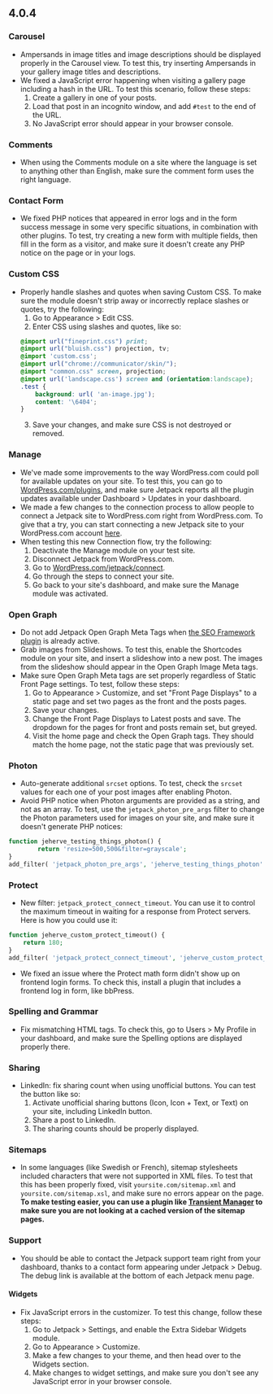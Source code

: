## 4.0.4

### Carousel

- Ampersands in image titles and image descriptions should be displayed properly in the Carousel view. To test this, try inserting Ampersands in your gallery image titles and descriptions.
- We fixed a JavaScript error happening when visiting a gallery page including a hash in the URL. To test this scenario, follow these steps:
	1. Create a gallery in one of your posts.
	2. Load that post in an incognito window, and add `#test` to the end of the URL.
	3. No JavaScript error should appear in your browser console.

### Comments

- When using the Comments module on a site where the language is set to anything other than English, make sure the comment form uses the right language.

### Contact Form

- We fixed PHP notices that appeared in error logs and in the form success message in some very specific situations, in combination with other plugins. To test, try creating a new form with multiple fields, then fill in the form as a visitor, and make sure it doesn't create any PHP notice on the page or in your logs.

### Custom CSS

- Properly handle slashes and quotes when saving Custom CSS. To make sure the module doesn't strip away or incorrectly replace slashes or quotes, try the following:
    1. Go to Appearance > Edit CSS.
    2. Enter CSS using slashes and quotes, like so:
    ```css
    @import url("fineprint.css") print;
    @import url("bluish.css") projection, tv;
    @import 'custom.css';
    @import url("chrome://communicator/skin/");
    @import "common.css" screen, projection;
    @import url('landscape.css') screen and (orientation:landscape);
    .test {
        background: url( 'an-image.jpg');
        content: '\6404';
    }
    ```
    3. Save your changes, and make sure CSS is not destroyed or removed.

### Manage

- We've made some improvements to the way WordPress.com could poll for available updates on your site. To test this, you can go to [WordPress.com/plugins](https://wordpress.com/plugins/), and make sure Jetpack reports all the plugin updates available under Dashboard > Updates in your dashboard.
- We made a few changes to the connection process to allow people to connect a Jetpack site to WordPress.com right from WordPress.com. To give that a try, you can start connecting a new Jetpack site to your WordPress.com account [here](https://wordpress.com/jetpack/connect).
- When testing this new Connection flow, try the following:
    1. Deactivate the Manage module on your test site.
    2. Disconnect Jetpack from WordPress.com.
    3. Go to [WordPress.com/jetpack/connect](https://wordpress.com/jetpack/connect).
    4. Go through the steps to connect your site.
    5. Go back to your site's dashboard, and make sure the Manage module was activated.

### Open Graph

- Do not add Jetpack Open Graph Meta Tags when [the SEO Framework plugin](https://wordpress.org/plugins/autodescription/) is already active.
- Grab images from Slideshows. To test this, enable the Shortcodes module on your site, and insert a slideshow into a new post. The images from the slideshow should appear in the Open Graph Image Meta tags.
- Make sure Open Graph Meta tags are set properly regardless of Static Front Page settings. To test, follow these steps:
    1. Go to Appearance > Customize, and set "Front Page Displays" to a static page and set two pages as the front and the posts pages.
	2. Save your changes.
	3. Change the Front Page Displays to Latest posts and save. The dropdown for the pages for front and posts remain set, but greyed.
	4. Visit the home page and check the Open Graph tags. They should match the home page, not the static page that was previously set.

### Photon

- Auto-generate additional `srcset` options. To test, check the `srcset` values for each one of your post images after enabling Photon.
- Avoid PHP notice when Photon arguments are provided as a string, and not as an array. To test, use the `jetpack_photon_pre_args` filter to change the Photon parameters used for images on your site, and make sure it doesn't generate PHP notices:

```php
function jeherve_testing_things_photon() {
        return 'resize=500,500&filter=grayscale';
}
add_filter( 'jetpack_photon_pre_args', 'jeherve_testing_things_photon' );
```

### Protect

- New filter: `jetpack_protect_connect_timeout`. You can use it to control the maximum timeout in waiting for a response from Protect servers. Here is how you could use it:
```php
function jeherve_custom_protect_timeout() {
    return 180;
}
add_filter( 'jetpack_protect_connect_timeout', 'jeherve_custom_protect_timeout' );
```
- We fixed an issue where the Protect math form didn't show up on frontend login forms. To check this, install a plugin that includes a frontend log in form, like bbPress.

### Spelling and Grammar

- Fix mismatching HTML tags. To check this, go to Users > My Profile in your dashboard, and make sure the Spelling options are displayed properly there.

### Sharing

- LinkedIn: fix sharing count when using unofficial buttons. You can test the button like so:
    1. Activate unofficial sharing buttons (Icon, Icon + Text, or Text) on your site, including LinkedIn button.
    2. Share a post to LinkedIn.
    3. The sharing counts should be properly displayed.

### Sitemaps

- In some languages (like Swedish or French), sitemap stylesheets included characters that were not supported in XML files. To test that this has been properly fixed, visit `yoursite.com/sitemap.xml` and `yoursite.com/sitemap.xsl`, and make sure no errors appear on the page. **To make testing easier, you can use a plugin like [Transient Manager](https://wordpress.org/plugins/transients-manager/) to make sure you are not looking at a cached version of the sitemap pages.**

### Support

- You should be able to contact the Jetpack support team right from your dashboard, thanks to a contact form appearing under Jetpack > Debug. The debug link is available at the bottom of each Jetpack menu page.

#### Widgets

- Fix JavaScript errors in the customizer. To test this change, follow these steps:
    1. Go to Jetpack > Settings, and enable the Extra Sidebar Widgets module.
    2. Go to Appearance > Customize.
    3. Make a few changes to your theme, and then head over to the Widgets section.
    4. Make changes to widget settings, and make sure you don't see any JavaScript error in your browser console.
